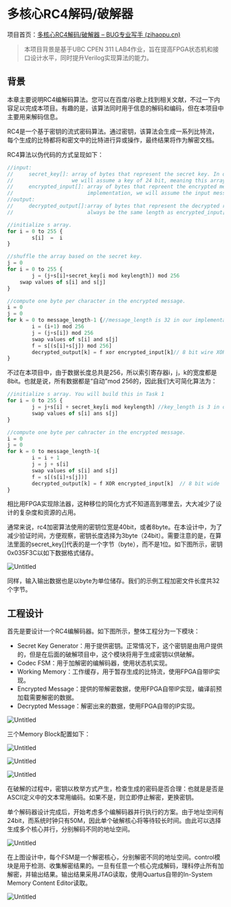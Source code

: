 # 多核心RC4解码/破解器

项目首页：[多核心RC4解码/破解器 – BUG专业写手 (zihaopu.cn)](https://zihaopu.cn/2022/03/18/cpen-lab4/)

> 本项目背景是基于UBC CPEN 311 LAB4作业，旨在提高FPGA状态机和接口设计水平，同时提升Verilog实现算法的能力。

## 背景

本章主要说明RC4编解码算法。您可以在百度/谷歌上找到相关文献，不过一下内容足以完成本项目。有趣的是，该算法同时用于信息的解码和编码，但在本项目中主要用来解码信息。

RC4是一个基于密钥的流式密码算法。通过密钥，该算法会生成一系列比特流，每个生成的比特都将和密文中的比特进行异或操作，最终结果将作为解密文档。

RC4算法以伪代码的方式呈现如下：

```jsx
//input:
//     secret_key[]: array of bytes that represent the secret key. In out implementation,
//                   we will assume a key of 24 bit, meaning this array is 3 bytes long.
//     encrypted_input[]: array of bytes that repreent the encrypted message. In out
//                        implementation, we will assume the input message is 32 bytes. 
//output:
//     decrypted_output[]:array of bytes that represent the decrypted result. This will
//                        always be the same length as encrypted_input[].

//initialize s array.
for i = 0 to 255 {
		s[i]  =  i
}

//shuffle the array based on the secret key.
j = 0
for i = 0 to 255 {
		j = (j+s[i]+secret_key[i mod keylength]) mod 256
    swap values of s[i] and s[j]
}

//compute one byte per character in the encrypted message.
i = 0
j = 0
for k = 0 to message_length-1 {//message_length is 32 in our implementation
		i = (i+1) mod 256
		j = (j+s[i]) mod 256
		swap values of s[i] and s[j]
		f = s[(s[i]+s[j]) mod 256]
		decrypted_output[k] = f xor encrypted_input[k]// 8 bit wire XOR function
}

```

不过在本项目中，由于数据长度总共是256，所以索引寄存器i，j，k的宽度都是8bit。也就是说，所有数据都是“自动”mod 256的，因此我们大可简化算法为：

```jsx
//initialize s array. You will build this in Task 1
for i = 0 to 255 {
		j = j+s[i] + secret_key[i mod keylength] //key_length is 3 in out impl
		swap values of s[i] ans s[j]
}

//compute one byte per cahracter in the encrypted message.
i = 0
j = 0
for k = 0 to message_length-1{
		i = i + 1
		j = j + s[i]
		swap values of s[i] and s[j]
		f = s[(s[i]+s[j])]
		decrypted_output[k] = f XOR encrypted_input[k]  // 8 bit wide
}
```

相比用FPGA实现除法器，这种移位的简化方式不知道高到哪里去，大大减少了设计的复杂度和资源的占用。

通常来说，rc4加密算法使用的密钥位宽是40bit，或者8byte。在本设计中，为了减少验证时间，方便观察，密钥长度选择为3byte（24bit）。需要注意的是，在算法里面的secret_key[]代表的是一个字节（byte），而不是1位。如下图所示，密钥0x035F3C以如下数据格式储存。

![Untitled](.contents/Untitled.png)

同样，输入输出数据也是以byte为单位储存。我们的示例工程加密文件长度共32个字节。

## 工程设计

首先是要设计一个RC4编解码器。如下图所示，整体工程分为一下模块：

- Secret Key Generator：用于提供密钥。正常情况下，这个密钥是由用户提供的，但是在后面的破解项目中，这个模块将用于生成密钥以供破解。
- Codec FSM：用于加解密的编解码器，使用状态机实现。
- Working Memory：工作缓存，用于暂存生成的比特流，使用FPGA自带IP实现。
- Encrypted Message：提供的带解密数据，使用FPGA自带IP实现，编译前预加载需要解密的数据。
- Decrypted Message：解密出来的数据，使用FPGA自带的IP实现。

![Untitled](.contents/Untitled%201.png)

三个Memory Block配置如下：

![Untitled](.contents/Untitled%202.png)

![Untitled](.contents/Untitled%203.png)

![Untitled](.contents/Untitled%204.png)

在破解的过程中，密钥以枚举方式产生，检查生成的密码是否合理：也就是是否是ASCII定义中的文本常用编码。如果不是，则立即停止解密，更换密钥。

单个解码器设计完成后，开始考虑多个编解码器并行执行的方案。由于地址空间有24bit，而系统时钟只有50M，因此单个破解核心将等待较长时间。由此可以选择生成多个核心并行，分别解码不同的地址空间。

![Untitled](.contents/Untitled%205.png)

在上图设计中，每个FSM是一个解密核心，分别解密不同的地址空间。control模块是用于检测、收集解密结果的。一旦有任意一个核心完成解码，理科停止所有加解密，并输出结果。输出结果采用JTAG读取，使用Quartus自带的In-System Memory Content Editor读取。

![Untitled](.contents/Untitled%206.png)
